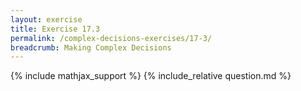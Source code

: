 ```yaml
---
layout: exercise
title: Exercise 17.3
permalink: /complex-decisions-exercises/17-3/
breadcrumb: Making Complex Decisions
---
```


{% include mathjax_support %}
{% include_relative question.md %}
